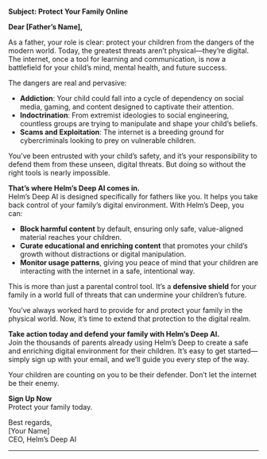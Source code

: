 **Subject: Protect Your Family Online**

**Dear \[Father’s Name\],**

As a father, your role is clear: protect your children from the dangers of the modern world. Today, the greatest threats aren’t physical—they’re digital. The internet, once a tool for learning and communication, is now a battlefield for your child’s mind, mental health, and future success.

The dangers are real and pervasive:

* **Addiction**: Your child could fall into a cycle of dependency on social media, gaming, and content designed to captivate their attention.  
* **Indoctrination**: From extremist ideologies to social engineering, countless groups are trying to manipulate and shape your child’s beliefs.  
* **Scams and Exploitation**: The internet is a breeding ground for cybercriminals looking to prey on vulnerable children.

You’ve been entrusted with your child’s safety, and it’s your responsibility to defend them from these unseen, digital threats. But doing so without the right tools is nearly impossible.

**That’s where Helm’s Deep AI comes in.**  
 Helm’s Deep AI is designed specifically for fathers like you. It helps you take back control of your family’s digital environment. With Helm’s Deep, you can:

* **Block harmful content** by default, ensuring only safe, value-aligned material reaches your children.  
* **Curate educational and enriching content** that promotes your child’s growth without distractions or digital manipulation.  
* **Monitor usage patterns**, giving you peace of mind that your children are interacting with the internet in a safe, intentional way.

This is more than just a parental control tool. It’s a **defensive shield** for your family in a world full of threats that can undermine your children’s future.

You’ve always worked hard to provide for and protect your family in the physical world. Now, it’s time to extend that protection to the digital realm.

**Take action today and defend your family with Helm’s Deep AI.**  
 Join the thousands of parents already using Helm’s Deep to create a safe and enriching digital environment for their children. It’s easy to get started—simply sign up with your email, and we’ll guide you every step of the way.

Your children are counting on you to be their defender. Don’t let the internet be their enemy.

**Sign Up Now**  
 Protect your family today.

Best regards,  
 \[Your Name\]  
 CEO, Helm’s Deep AI

---

